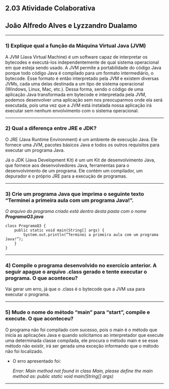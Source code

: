 ## 2.03 Atividade Colaborativa

## João Alfredo Alves e Lyzzandro Dualamo

---

### **1) Explique qual a função da Máquina Virtual Java (JVM)**

A JVM (Java Virtual Machine) é um software capaz de interpretar os bytecodes e executá-los independentemente de qual sistema operacional em que esteja sendo usado. A JVM permite a portabilidade do código Java porque todo código Java é compilado para um formato intermediário, o bytecode. Esse formato é então interpretado pela JVM e existem diversas JVMs, cada uma delas destinada a um tipo de sistema operacional (Windows, Linux, Mac, etc.). Dessa forma, sendo o código de uma aplicação Java transformada em bytecode e interpretada pela JVM, podemos desenvolver uma aplicação sem nos preocuparmos onde ela será executada, pois uma vez que a JVM está instalada nossa aplicação irá executar sem nenhum envolvimento com o sistema operacional.

---

### **2) Qual a diferença entre JRE e JDK?**

O JRE (Java Runtime Environment) é um ambiente de execução Java. Ele fornece uma JVM, pacotes básicos Java e todos os outros requisitos para executar um programa Java.

Já o JDK (Java Development Kit) é um um Kit de desenvolvimento Java, que fornece aos desenvolvedores Java, ferramentas para o desenvolvimento de um programa. Ele contém um compilador, um depurador e o próprio JRE para a execução de programas.

---

### **3) Crie um programa Java que imprima o seguinte texto “Terminei a primeira aula com um programa Java!”.**

_O arquivo do programa criado está dentro desta pasta com o nome **ProgramaQ3.java**_

```
class ProgramaQ3 {
	public static void main(String[] args) {
		System.out.println(“Terminei a primeira aula com um programa Java!”);
	}
}
```

---

### **4) Compile o programa desenvolvido no exercício anterior. A seguir apague o arquivo .class gerado e tente executar o programa. O que aconteceu?**

Vai gerar um erro, já que o .class é o bytecode que a JVM usa para executar o programa.

---

### **5) Mude o nome do método “main” para “start”, compile e execute. O que aconteceu?**

O programa não foi compilado com sucesso, pois o main é o método que inicia as aplicações Java e quando solicitamos ao interpretador que execute uma determinada classe compilada, ele procura o método main e se esse método não existir, irá ser gerada uma exceção informando que o método não foi localizado.

- O erro apresentado foi:

     _Error: Main method not found in class Main, please define the main method as: public static void main(String[] args)_

---
